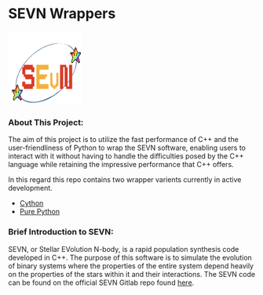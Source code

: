 # SEVN Wrappers

<img src="logo.png" width="150" height="150">

### About This Project:
The aim of this project is to utilize the fast performance of C++ and the user-friendliness of Python to wrap the SEVN software, enabling users to interact with it without having to handle the difficulties posed by the C++ language while retaining the impressive performance that C++ offers.

In this regard this repo contains two wrapper varients currently in active development.

*  [Cython](CYTHON_WRAPPER)
*  [Pure Python](PYTHON_WRAPPER) 

### Brief Introduction to SEVN:

SEVN, or Stellar EVolution N-body, is a rapid population synthesis code developed in C++. The purpose of this software is to simulate the evolution of binary systems where the properties of the entire system depend heavily on the properties of the stars within it and their interactions. The SEVN code can be found on the official SEVN Gitlab repo found [here](https://gitlab.com/sevncodes/sevn).
